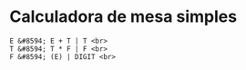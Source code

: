 # Calculadora de mesa simples

```
E &#8594; E + T | T <br>
T &#8594; T * F | F <br>
F &#8594; (E) | DIGIT <br>
```
